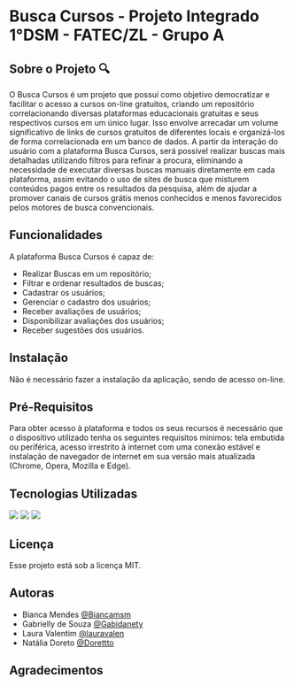 # Busca Cursos - Projeto Integrado 1°DSM - FATEC/ZL - Grupo A

## Sobre o Projeto 🔍
  O Busca Cursos é um projeto que possui como objetivo democratizar e facilitar o acesso a cursos on-line gratuitos, criando um repositório correlacionando diversas plataformas educacionais gratuitas e seus respectivos cursos em um único lugar. Isso envolve arrecadar um volume significativo de links de cursos gratuitos de diferentes locais e organizá-los de forma correlacionada em um banco de dados. 
  A partir da interação do usuário com a plataforma Busca Cursos, será possível realizar buscas mais detalhadas utilizando filtros para refinar a procura, eliminando a necessidade de executar diversas buscas manuais diretamente em cada plataforma, assim evitando o uso de sites de busca que misturem conteúdos pagos entre os resultados da pesquisa, além de ajudar a promover canais de cursos grátis menos conhecidos e menos favorecidos pelos motores de busca convencionais.
  
## Funcionalidades
A plataforma Busca Cursos é capaz de: 
- Realizar Buscas em um repositório; 
- Filtrar e ordenar resultados de buscas; 
- Cadastrar os usuários;
- Gerenciar o cadastro dos usuários; 
- Receber avaliações de usuários; 
- Disponibilizar avaliações dos usuários; 
- Receber sugestões dos usuários. 

## Instalação
  Não é necessário fazer a instalação da aplicação, sendo de acesso on-line.
  
## Pré-Requisitos
  Para obter acesso à plataforma e todos os seus recursos é necessário que o dispositivo utilizado tenha os seguintes requisitos mínimos: tela embutida ou periférica, acesso irrestrito à internet com uma conexão estável e instalação de navegador de internet em sua versão mais atualizada (Chrome, Opera, Mozilla e Edge). 
  
## Tecnologias Utilizadas
  <img src = "https://img.shields.io/badge/JavaScript-F7DF1E?style=for-the-badge&logo=javascript&logoColor=black"> <img src = "https://img.shields.io/badge/HTML5-E34F26?style=for-the-badge&logo=html5&logoColor=white"> <img src = "https://img.shields.io/badge/CSS3-1572B6?style=for-the-badge&logo=css3&logoColor=white">
  
## Licença
Esse projeto está sob a licença MIT.

## Autoras
- Bianca Mendes [@Biancamsm](https://github.com/Biancamsm)
- Gabrielly de Souza [@Gabidanety](https://github.com/Gabidanety)
- Laura Valentim [@lauravalen](https://github.com/lauravalen)
- Natália Doreto [@Dorettto](https://github.com/Dorettto)

## Agradecimentos
